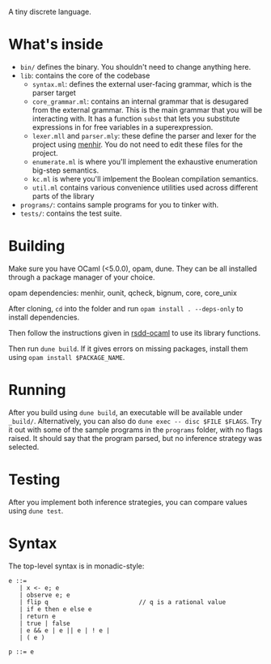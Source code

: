 A tiny discrete language.

# What's inside

* `bin/` defines the binary. You shouldn't need to change anything here.
* `lib`: contains the core of the codebase
  - `syntax.ml`: defines the external user-facing grammar, which is the parser target
  - `core_grammar.ml`: contains an internal grammar that is desugared from the external
    grammar. This is the main grammar that you will be interacting with. It has a function `subst` that lets you substitute expressions in for free variables in a superexpression. 
  - `lexer.mll` and `parser.mly`: these define the parser and lexer for the project using [menhir](https://dev.realworldocaml.org/parsing-with-ocamllex-and-menhir.html). You do 
  not need to edit these files for the project.
  - `enumerate.ml` is where you'll implement the exhaustive enumeration big-step semantics.
  - `kc.ml` is where you'll imlpement the Boolean compilation semantics.
  - `util.ml` contains various convenience utilities used across different parts of the library
* `programs/`: contains sample programs for you to tinker with.
* `tests/`: contains the test suite.

# Building

Make sure you have OCaml (<5.0.0), opam, dune. They can be all installed through a package manager of your choice. 

opam dependencies: menhir, ounit, qcheck, bignum, core, core_unix

After cloning, `cd` into the folder and run `opam install . --deps-only` to install dependencies. 

Then follow the instructions given in [rsdd-ocaml](https://github.com/neuppl/rsdd-ocaml) to use its library functions. 

Then run `dune build`. If it gives errors on missing packages, install them using `opam install $PACKAGE_NAME`.

# Running

After you build using `dune build`, an executable will be available under `_build/`. Alternatively, you can also do `dune exec -- disc $FILE $FLAGS`.
Try it out with some of the sample programs in the `programs` folder, with no flags raised. It should say that the program parsed, but no inference strategy was selected. 

# Testing

After you implement both inference strategies, you can compare values using `dune test`. 

# **Syntax**

The top-level syntax is in monadic-style:

```
e ::=
   | x <- e; e
   | observe e; e
   | flip q                         // q is a rational value
   | if e then e else e
   | return e
   | true | false
   | e && e | e || e | ! e |
   | ( e )

p ::= e
```

